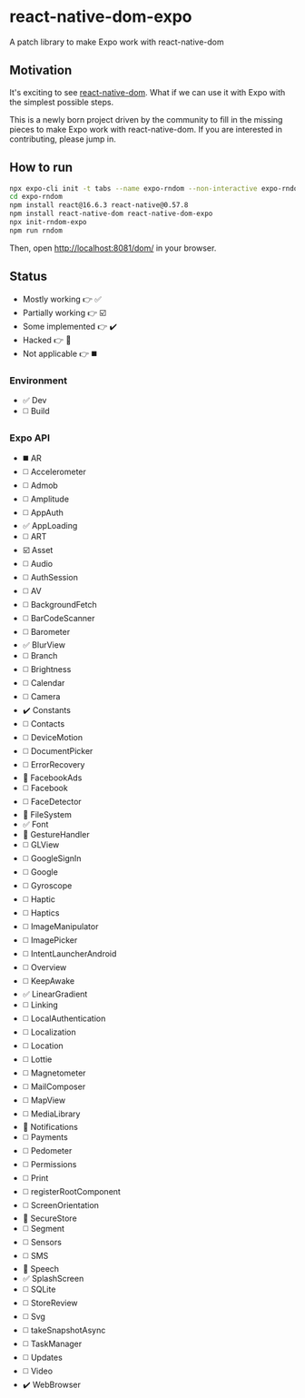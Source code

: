 # react-native-dom-expo
A patch library to make Expo work with react-native-dom

## Motivation
It's exciting to see [react-native-dom](https://github.com/vincentriemer/react-native-dom). What if we can use it with Expo with the simplest possible steps.

This is a newly born project driven by the community
to fill in the missing pieces to make Expo work with react-native-dom.
If you are interested in contributing, please jump in.

## How to run
```bash
npx expo-cli init -t tabs --name expo-rndom --non-interactive expo-rndom
cd expo-rndom
npm install react@16.6.3 react-native@0.57.8
npm install react-native-dom react-native-dom-expo
npx init-rndom-expo
npm run rndom
```

Then, open <http://localhost:8081/dom/> in your browser.

## Status

- Mostly working :point_right: :white_check_mark:
- Partially working :point_right: :ballot_box_with_check:
- Some implemented :point_right: :heavy_check_mark:
- Hacked :point_right: :radio_button:
- Not applicable :point_right: :black_medium_square:

### Environment
- :white_check_mark: Dev
- :white_medium_square: Build

### Expo API
- :black_medium_square: AR
- :white_medium_square: Accelerometer
- :white_medium_square: Admob
- :white_medium_square: Amplitude
- :white_medium_square: AppAuth
- :white_check_mark: AppLoading
- :white_medium_square: ART
- :ballot_box_with_check: Asset
- :white_medium_square: Audio
- :white_medium_square: AuthSession
- :white_medium_square: AV
- :white_medium_square: BackgroundFetch
- :white_medium_square: BarCodeScanner
- :white_medium_square: Barometer
- :white_check_mark: BlurView
- :white_medium_square: Branch
- :white_medium_square: Brightness
- :white_medium_square: Calendar
- :white_medium_square: Camera
- :heavy_check_mark: Constants
- :white_medium_square: Contacts
- :white_medium_square: DeviceMotion
- :white_medium_square: DocumentPicker
- :white_medium_square: ErrorRecovery
- :radio_button: FacebookAds
- :white_medium_square: Facebook
- :white_medium_square: FaceDetector
- :radio_button: FileSystem
- :white_check_mark: Font
- :radio_button: GestureHandler
- :white_medium_square: GLView
- :white_medium_square: GoogleSignIn
- :white_medium_square: Google
- :white_medium_square: Gyroscope
- :white_medium_square: Haptic
- :white_medium_square: Haptics
- :white_medium_square: ImageManipulator
- :white_medium_square: ImagePicker
- :white_medium_square: IntentLauncherAndroid
- :white_medium_square: Overview
- :white_medium_square: KeepAwake
- :white_check_mark: LinearGradient
- :white_medium_square: Linking
- :white_medium_square: LocalAuthentication
- :white_medium_square: Localization
- :white_medium_square: Location
- :white_medium_square: Lottie
- :white_medium_square: Magnetometer
- :white_medium_square: MailComposer
- :white_medium_square: MapView
- :white_medium_square: MediaLibrary
- :radio_button: Notifications
- :white_medium_square: Payments
- :white_medium_square: Pedometer
- :white_medium_square: Permissions
- :white_medium_square: Print
- :white_medium_square: registerRootComponent
- :white_medium_square: ScreenOrientation
- :radio_button: SecureStore
- :white_medium_square: Segment
- :white_medium_square: Sensors
- :white_medium_square: SMS
- :radio_button: Speech
- :white_check_mark: SplashScreen
- :white_medium_square: SQLite
- :white_medium_square: StoreReview
- :white_medium_square: Svg
- :white_medium_square: takeSnapshotAsync
- :white_medium_square: TaskManager
- :white_medium_square: Updates
- :white_medium_square: Video
- :heavy_check_mark: WebBrowser
